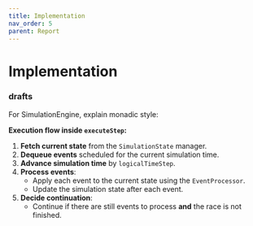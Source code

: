 ```yaml
---
title: Implementation
nav_order: 5
parent: Report
---
```


# Implementation


### drafts

For SimulationEngine, explain monadic style:

**Execution flow inside `executeStep`:**

1. **Fetch current state** from the `SimulationState` manager.
2. **Dequeue events** scheduled for the current simulation time.
3. **Advance simulation time** by `logicalTimeStep`.
4. **Process events**:
    - Apply each event to the current state using the `EventProcessor`.
    - Update the simulation state after each event.
5. **Decide continuation**:
    - Continue if there are still events to process **and** the race is not finished.
